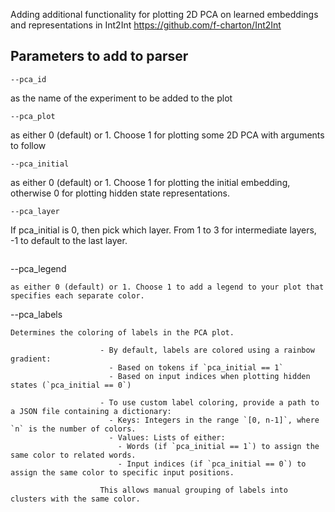 Adding additional functionality for plotting 2D PCA on learned embeddings and representations in Int2Int https://github.com/f-charton/Int2Int

## Parameters to add to parser

```
--pca_id 
```
as the name of the experiment to be added to the plot

```
--pca_plot
```
as either 0 (default) or 1. Choose 1 for plotting some 2D PCA with arguments to follow

```
--pca_initial
```
as either 0 (default) or 1. Choose 1 for plotting the initial embedding, otherwise 0 for plotting hidden state representations.

```
--pca_layer
```
If pca_initial is 0, then pick which layer. From 1 to 3 for intermediate layers, -1 to default to the last layer.

```

```
--pca_legend
```
as either 0 (default) or 1. Choose 1 to add a legend to your plot that specifies each separate color.

```
--pca_labels
```
Determines the coloring of labels in the PCA plot.

                    - By default, labels are colored using a rainbow gradient:
                      - Based on tokens if `pca_initial == 1`
                      - Based on input indices when plotting hidden states (`pca_initial == 0`)

                    - To use custom label coloring, provide a path to a JSON file containing a dictionary:
                      - Keys: Integers in the range `[0, n-1]`, where `n` is the number of colors.
                      - Values: Lists of either:
                        - Words (if `pca_initial == 1`) to assign the same color to related words.
                        - Input indices (if `pca_initial == 0`) to assign the same color to specific input positions.

                    This allows manual grouping of labels into clusters with the same color.

